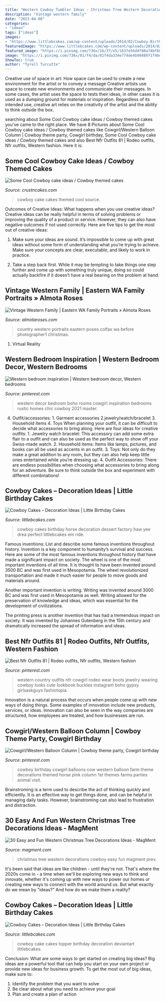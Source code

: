 ```yaml
---
title: "Western Cowboy Tumbler Ideas - Christmas Tree Western Decorations Cowboy Easy Fun Magment Prev"
description: "Vintage western family"
date: "2023-04-06"
categories:
- "ideas"
tags: ["ideas"]
images:
- "https://www.littlebcakes.com/wp-content/uploads/2014/02/Cowboy-Birthday-Cakes-For-Kids-645x1024.jpg"
featuredImage: "https://www.littlebcakes.com/wp-content/uploads/2014/02/Cowboy-Birthday-Cakes-For-Kids-645x1024.jpg"
featured_image: "https://i.pinimg.com/736x/16/37/e5/1637e56d4f80a74bf66cda445f676c92.jpg"
image: "https://i.pinimg.com/736x/81/f4/da/81f4da334e774de4b9848071f46d469c.jpg"
ShowToc: true
author: "Tyrell Turcotte"
---
```



Creative use of space in art: How space can be used to create a new environment for the artist or to convey a message
Creative artists use space to create new environments and communicate their messages. In some cases, the artist uses the space to tests their ideas, in other cases it is used as a dumping ground for materials or inspiration. Regardless of its intended use, creative art relies on the creativity of the artist and the ability to think outside the box.

	

		
searching about Some Cool Cowboy cake ideas / Cowboy themed cakes you've came to the right place. We have 8 Pictures about Some Cool Cowboy cake ideas / Cowboy themed cakes like Cowgirl/Western Balloon Column | Cowboy theme party, Cowgirl birthday, Some Cool Cowboy cake ideas / Cowboy themed cakes and also Best Nfr Outfits 81 | Rodeo outfits, Nfr outfits, Western fashion. Here it is:
		
    
## Some Cool Cowboy Cake Ideas / Cowboy Themed Cakes

<img loading=lazy src="http://www.crustncakes.com/blog/wp-content/uploads/2015/06/ce16296b8955601bf4ab4eaa5904bd89.jpg" onerror="this.onerror=null;this.src='https://tse2.mm.bing.net/th?id=OIP.AOBHQ0ySSYDnnQ3hrLU17gHaLG&amp;pid=15.1';" alt="Some Cool Cowboy cake ideas / Cowboy themed cakes">

_Source: crustncakes.com_

>cowboy cake cakes themed cool source. 

	

Outcomes of Creative Ideas: What happens when you use creative ideas?
Creative ideas can be really helpful in terms of solving problems or improving the quality of a product or service. However, they can also have negative outcomes if not used correctly. Here are five tips to get the most out of creative ideas:
1. Make sure your ideas are sound. It’s impossible to come up with great ideas without some form of understanding what you’re trying to achieve. Make sure your concepts are clear, executable, and likely to work in practice.

2. Take a step back first. While it may be tempting to take things one step further and come up with something truly unique, doing so could actually backfire if it doesn’t have a real bearing on the problem at hand.

    
## Vintage Western Family | Eastern WA Family Portraits » Almota Roses

<img loading=lazy src="http://almotaroses.com/wp-content/uploads/2011/12/Colfax-Family-Photographer11.jpg" onerror="this.onerror=null;this.src='https://tse3.mm.bing.net/th?id=OIP.GO3-hvaFIxUsfsea1b7vZQHaE7&amp;pid=15.1';" alt="Vintage Western Family | Eastern WA Family Portraits » Almota Roses">

_Source: almotaroses.com_

>country western portraits eastern poses colfax wa before photographer1 christmas. 

	

1. Virtual Reality 

    
## Western Bedroom Inspiration | Western Bedroom Decor, Western Bedrooms

<img loading=lazy src="https://i.pinimg.com/736x/68/33/d4/6833d4b4cd80b51463f4b9ffa00a4715.jpg" onerror="this.onerror=null;this.src='https://tse3.mm.bing.net/th?id=OIP.SxVmNf-pWKl3NPSsMXhC9wHaJG&amp;pid=15.1';" alt="Western bedroom inspiration | Western bedroom decor, Western bedrooms">

_Source: pinterest.com_

>western decor bedroom boho rooms cowgirl inspiration bedrooms rustic homes chic cowboy 2021 master. 

	

4. Outfit/accessories: 1. Garment accessories 2.jewelry/watch/bracelet 3. Household items 4. Toys
When planning your outfit, it can be difficult to decide what accessories to bring along. Here are four ideas for creative outfits: 1. Jewelry watch bracelet: This accessory can add some extra flair to a outfit and can also be used as the perfect way to show off your Swiss-made watch. 2. Household items: Items like lamps, pictures, and books can all be used as accents in an outfit. 3. Toys: Not only do they make a great addition to any room, but they can also help keep little ones entertained while you’re dressing up. 4. Outfit Accessories: There are endless possibilities when choosing what accessories to bring along for an adventure. Be sure to think outside the box and experiment with different combinations!

    
## Cowboy Cakes – Decoration Ideas | Little Birthday Cakes

<img loading=lazy src="https://www.littlebcakes.com/wp-content/uploads/2014/02/Cowboy-Birthday-Cakes-For-Kids-645x1024.jpg" onerror="this.onerror=null;this.src='https://tse3.mm.bing.net/th?id=OIP.5lbahbJH74qALxPF8bH_rQHaLw&amp;pid=15.1';" alt="Cowboy Cakes – Decoration Ideas | Little Birthday Cakes">

_Source: littlebcakes.com_

>cowboy cakes birthday horse decoration dessert factory haw yee drea perfect littlebcakes em ride. 

	

Famous inventions: List and describe some famous inventions throughout history.
Invention is a key component to humanity’s survival and success. Here are some of the most famous inventions throughout history that have made a significant impact on society.
The wheel is one of the most important inventions of all time. It is thought to have been invented around 3500 BC and was first used in Mesopotamia. The wheel revolutionized transportation and made it much easier for people to move goods and materials around.

Another important invention is writing. Writing was invented around 3000 BC and was first used in Mesopotamia as well. Writing allowed for the preservation of knowledge and ideas, which was essential for the development of civilizations.

The printing press is another invention that has had a tremendous impact on society. It was invented by Johannes Gutenberg in the 15th century and dramatically increased the spread of information and ideas.

    
## Best Nfr Outfits 81 | Rodeo Outfits, Nfr Outfits, Western Fashion

<img loading=lazy src="https://i.pinimg.com/736x/81/f4/da/81f4da334e774de4b9848071f46d469c.jpg" onerror="this.onerror=null;this.src='https://tse3.mm.bing.net/th?id=OIP.JlCTdS6d0YcDukevNbei2QHaIR&amp;pid=15.1';" alt="Best Nfr Outfits 81 | Rodeo outfits, Nfr outfits, Western fashion">

_Source: pinterest.com_

>western country outfits nfr cowgirl rodeo wear boots jewelry wearing cowboy looks cute lookbook buckles instagram boho gypsy girlsaskguys fashiotopia. 

	

Innovation is a natural process that occurs when people come up with new ways of doing things. Some examples of innovation include new products, services, or ideas. Innovation can also be seen in the way companies are structured, how employees are treated, and how businesses are run.

    
## Cowgirl/Western Balloon Column | Cowboy Theme Party, Cowgirl Birthday

<img loading=lazy src="https://i.pinimg.com/736x/16/37/e5/1637e56d4f80a74bf66cda445f676c92.jpg" onerror="this.onerror=null;this.src='https://tse3.mm.bing.net/th?id=OIP.nZGgqANlNzm5ikkuRdBI1wHaNJ&amp;pid=15.1';" alt="Cowgirl/Western Balloon Column | Cowboy theme party, Cowgirl birthday">

_Source: pinterest.com_

>cowboy birthday cowgirl balloons cow western balloon farm theme decorations themed horse pink column 1st themes farms parties animal visit. 

	

Brainstroming is a term used to describe the act of thinking quickly and efficiently. It is an effective way to get things done, and can be helpful in managing daily tasks. However, brainstroming can also lead to frustration and distraction.

    
## 30 Easy And Fun Western Christmas Tree Decorations Ideas - MagMent

<img loading=lazy src="https://www.magment.com/wp-content/uploads/2016/10/Christmas-Tree-with-Cowboy-Hat.png" onerror="this.onerror=null;this.src='https://tse2.mm.bing.net/th?id=OIP.4X1FbjZiC5NlDbnNywobLQHaLH&amp;pid=15.1';" alt="30 Easy and Fun Western Christmas Tree Decorations Ideas - MagMent">

_Source: magment.com_

>christmas tree western decorations cowboy easy fun magment prev. 

	

It's been said that ideas are like children - until they're not. That's where the 2020s come in - a time when we'll be exploring new ways to think and innovate, whether it's coming up with new ways to power our homes or creating new ways to connect with the world around us. But what exactly do we mean by "ideas?" And how do we make them a reality?

    
## Cowboy Cakes – Decoration Ideas | Little Birthday Cakes

<img loading=lazy src="http://www.littlebcakes.com/wp-content/uploads/2014/02/Cowboy-Cake-Ideas.jpg" onerror="this.onerror=null;this.src='https://tse2.mm.bing.net/th?id=OIP.SwowEiBcfxsJ414qzpoUcQHaJ4&amp;pid=15.1';" alt="Cowboy Cakes – Decoration Ideas | Little Birthday Cakes">

_Source: littlebcakes.com_

>cowboy cake cakes topper birthday decoration deviantart littlebcakes. 

	

Conclusion: What are some ways to get started on creating big ideas?
Big ideas are a powerful tool that can help you start on your own project or provide new ideas for business growth. To get the most out of big ideas, make sure to:
1. Identify the problem that you want to solve
2. Be clear about what you need to achieve your goal
3. Plan and create a plan of action

